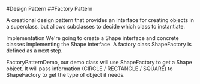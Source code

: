 ﻿#Design Pattern
##Factory Pattern

A creational design pattern that provides an interface for creating objects in a superclass, but allows subclasses to decide which class to instantiate.

Implementation
We're going to create a Shape interface and concrete classes implementing the Shape interface. A factory class ShapeFactory is defined as a next step.

FactoryPatternDemo, our demo class will use ShapeFactory to get a Shape object. It will pass information (CIRCLE / RECTANGLE / SQUARE) to ShapeFactory to get the type of object it needs.